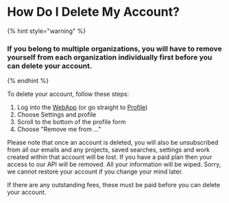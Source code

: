 # How Do I Delete My Account?

{% hint style="warning" %}
### If you belong to multiple organizations, you will have to remove yourself from each organization individually first before you can delete your account.
{% endhint %}

To delete your account, follow these steps:

1. Log into the [WebApp](https://control.predicthq.com/) (or go straight to [Profile](https://control.predicthq.com/settings/profile))
2. Choose Settings and profile
3. Scroll to the bottom of the profile form
4. Choose "Remove me from ..."

Please note that once an account is deleted, you will also be unsubscribed from all our emails and any projects, saved searches, settings and work created within that account will be lost. If you have a paid plan then your access to our API will be removed. All your information will be wiped. Sorry, we cannot restore your account if you change your mind later.&#x20;

If there are any outstanding fees, these must be paid before you can delete your account.
